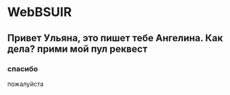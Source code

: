 # WebBSUIR

## Привет Ульяна, это пишет тебе Ангелина. Как дела? прими мой пул реквест
###  спасибо
пожалуйста
